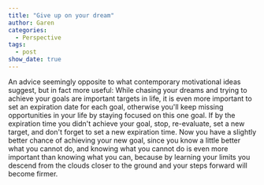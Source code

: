 ```yaml
---
title: "Give up on your dream"
author: Garen
categories:
  - Perspective
tags:
  - post
show_date: true
---
```


An advice seemingly opposite to what contemporary motivational ideas suggest, but in fact more useful:
 While chasing your dreams and trying to achieve your goals are important targets in life, it is even more important to set an expiration date for each goal, otherwise you'll keep missing opportunities in your life by staying focused on this one goal. If by the expiration time you didn't achieve your goal, stop, re-evaluate, set a new target, and don't forget to set a new expiration time. Now you have a slightly better chance of achieving your new goal, since you know a little better what you cannot do, and knowing what you cannot do is even more important than knowing what you can, because by learning your limits you descend from the clouds closer to the ground and your steps forward will become firmer.